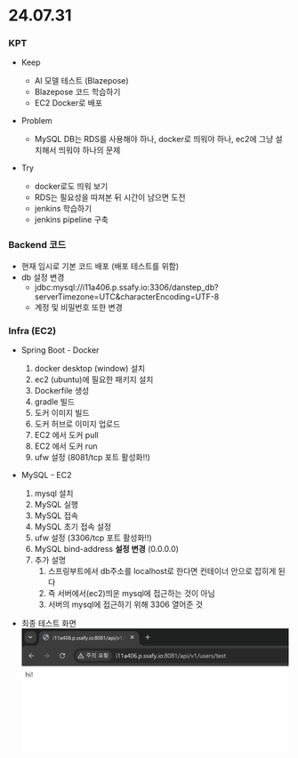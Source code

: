# 24.07.31

### KPT

- Keep
    - AI 모델 테스트 (Blazepose)
    - Blazepose 코드 학습하기
    - EC2 Docker로 배포

- Problem
    - MySQL DB는 RDS를 사용해야 하나, docker로 띄워야 하나, ec2에 그냥 설치해서 띄워야 하나의 문제

- Try
    - docker로도 띄워 보기
    - RDS는 필요성을 따져본 뒤 시간이 남으면 도전
    - jenkins 학습하기
    - jenkins pipeline 구축

### Backend 코드
- 현재 임시로 기본 코드 배포 (배포 테스트를 위함)
- db 설정 변경
    - jdbc:mysql://i11a406.p.ssafy.io:3306/danstep_db?serverTimezone=UTC&characterEncoding=UTF-8
    - 계정 및 비밀번호 또한 변경

### Infra (EC2)
- Spring Boot - Docker
    1. docker desktop (window) 설치
    2. ec2 (ubuntu)에 필요한 패키지 설치
    3. Dockerfile 생성
    4. gradle 빌드
    5. 도커 이미지 빌드
    6. 도커 허브로 이미지 업로드
    7. EC2 에서 도커 pull
    8. EC2 에서 도커 run
    9. ufw 설정 (8081/tcp 포트 활성화!!)

- MySQL - EC2
    1. mysql 설치
    2. MySQL 실행
    3. MySQL 접속
    4. MySQL 초기 접속 설정
    5. ufw 설정 (3306/tcp 포트 활성화!!)
    6. MySQL bind-address **설정 변경** (0.0.0.0) 
    7. 추가 설명
        1. 스프링부트에서 db주소를 localhost로 한다면 컨테이너 안으로 잡히게 된다
        2. 즉 서버에서(ec2)띄운 mysql에 접근하는 것이 아님
        3. 서버의 mysql에 접근하기 위해 3306 열어준 것


- 최종 테스트 화면
    ![1.PNG](./img/1.PNG)


